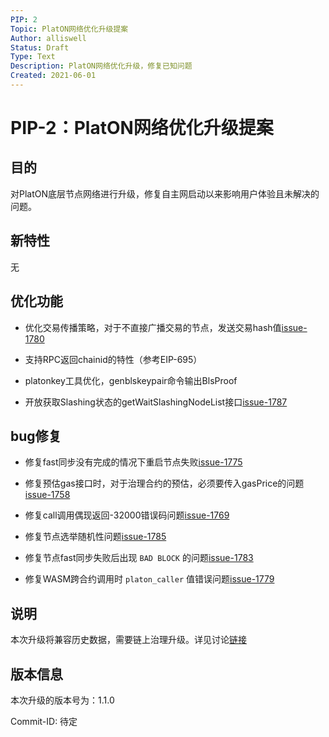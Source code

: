 ```yaml
---
PIP: 2
Topic: PlatON网络优化升级提案
Author: alliswell
Status: Draft
Type: Text
Description: PlatON网络优化升级，修复已知问题
Created: 2021-06-01
---
```


# PIP-2：PlatON网络优化升级提案

## 目的

对PlatON底层节点网络进行升级，修复自主网启动以来影响用户体验且未解决的问题。

## 新特性

无

## 优化功能

- 优化交易传播策略，对于不直接广播交易的节点，发送交易hash值[issue-1780](https://github.com/PlatONnetwork/PlatON-Go/issues/1780)

- 支持RPC返回chainid的特性（参考EIP-695）

- platonkey工具优化，genblskeypair命令输出BlsProof

- 开放获取Slashing状态的getWaitSlashingNodeList接口[issue-1787](https://github.com/PlatONnetwork/PlatON-Go/issues/1787)

## bug修复

- 修复fast同步没有完成的情况下重启节点失败[issue-1775](https://github.com/PlatONnetwork/PlatON-Go/issues/1775)

- 修复预估gas接口时，对于治理合约的预估，必须要传入gasPrice的问题[issue-1758](https://github.com/PlatONnetwork/PlatON-Go/issues/1758)

- 修复call调用偶现返回-32000错误码问题[issue-1769](https://github.com/PlatONnetwork/PlatON-Go/issues/1769)

- 修复节点选举随机性问题[issue-1785](https://github.com/PlatONnetwork/PlatON-Go/issues/1785)

- 修复节点fast同步失败后出现 `BAD BLOCK` 的问题[issue-1783](https://github.com/PlatONnetwork/PlatON-Go/issues/1783)

- 修复WASM跨合约调用时 `platon_caller` 值错误问题[issue-1779](https://github.com/PlatONnetwork/PlatON-Go/issues/1779)

## 说明

  本次升级将兼容历史数据，需要链上治理升级。详见讨论[链接](https://forum.latticex.foundation/t/topic/5113)

## 版本信息

本次升级的版本号为：1.1.0

Commit-ID: 待定

